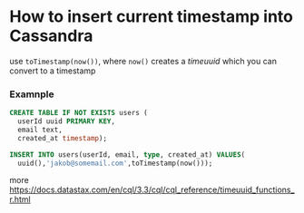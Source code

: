 # How to insert current timestamp into Cassandra

use `toTimestamp(now())`, 
where `now()` creates a *timeuuid* which you can convert to a timestamp

### Examnple

```SQL
CREATE TABLE IF NOT EXISTS users (
  userId uuid PRIMARY KEY,
  email text,
  created_at timestamp);
```
``` SQL
INSERT INTO users(userId, email, type, created_at) VALUES(
  uuid(),'jakob@somemail.com',toTimestamp(now()));
```

more https://docs.datastax.com/en/cql/3.3/cql/cql_reference/timeuuid_functions_r.html
